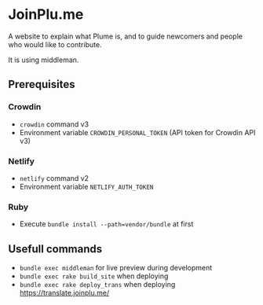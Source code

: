 # JoinPlu.me

A website to explain what Plume is, and to guide newcomers and people who would
like to contribute.

It is using middleman.

## Prerequisites

### Crowdin

- `crowdin` command v3
- Environment variable `CROWDIN_PERSONAL_TOKEN` (API token for Crowdin API v3)

### Netlify

- `netlify` command v2
- Environment variable `NETLIFY_AUTH_TOKEN`

### Ruby

- Execute `bundle install --path=vendor/bundle` at first

## Usefull commands

- `bundle exec middleman` for live preview during development
- `bundle exec rake build_site` when deploying
- `bundle exec rake deploy_trans` when deploying https://translate.joinplu.me/
